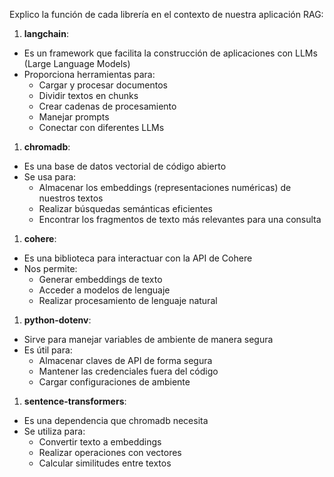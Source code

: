 Explico la función de cada librería en el contexto de nuestra aplicación RAG:

1. **langchain**:
- Es un framework que facilita la construcción de aplicaciones con LLMs (Large Language Models)
- Proporciona herramientas para:
  - Cargar y procesar documentos
  - Dividir textos en chunks
  - Crear cadenas de procesamiento
  - Manejar prompts
  - Conectar con diferentes LLMs

1. **chromadb**:
- Es una base de datos vectorial de código abierto
- Se usa para:
  - Almacenar los embeddings (representaciones numéricas) de nuestros textos
  - Realizar búsquedas semánticas eficientes
  - Encontrar los fragmentos de texto más relevantes para una consulta

1. **cohere**:
- Es una biblioteca para interactuar con la API de Cohere
- Nos permite:
  - Generar embeddings de texto
  - Acceder a modelos de lenguaje
  - Realizar procesamiento de lenguaje natural

1. **python-dotenv**:
- Sirve para manejar variables de ambiente de manera segura
- Es útil para:
  - Almacenar claves de API de forma segura
  - Mantener las credenciales fuera del código
  - Cargar configuraciones de ambiente

1. **sentence-transformers**:
- Es una dependencia que chromadb necesita
- Se utiliza para:
  - Convertir texto a embeddings
  - Realizar operaciones con vectores
  - Calcular similitudes entre textos

